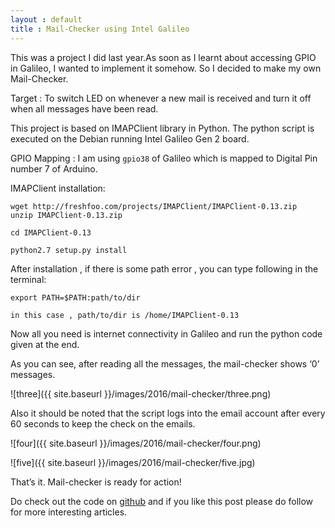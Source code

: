 ```yaml
---
layout : default
title : Mail-Checker using Intel Galileo
---
```


This was a project I did last year.As soon as I learnt about accessing GPIO in Galileo, I wanted to implement it somehow. So I decided to make my own Mail-Checker.

Target :  To switch LED on whenever a new mail is received and turn it off when all messages have been read.

This project is based on IMAPClient library in Python. The python script is executed on the Debian running Intel Galileo Gen 2 board.

GPIO Mapping : I am using `gpio38` of Galileo which is mapped to Digital Pin number 7 of Arduino.

IMAPClient installation:

```
wget http://freshfoo.com/projects/IMAPClient/IMAPClient-0.13.zip
unzip IMAPClient-0.13.zip

cd IMAPClient-0.13

python2.7 setup.py install
```
After installation , if there is some path error , you can type following in the terminal:

```
export PATH=$PATH:path/to/dir

in this case , path/to/dir is /home/IMAPClient-0.13
```
Now all you need is internet connectivity in Galileo and run the python code given at the end.

As you can see, after reading all the messages, the mail-checker shows ‘0’ messages.

![three]({{ site.baseurl }}/images/2016/mail-checker/three.png)

Also it should be noted that the script logs into the email account after every 60 seconds to keep the check on the emails.

![four]({{ site.baseurl }}/images/2016/mail-checker/four.png)

![five]({{ site.baseurl }}/images/2016/mail-checker/five.jpg)

That’s it. Mail-checker is ready for action!

Do check out the code on [github](https://github.com/ioarun/mail-checker-galileo) and if you like this post please do follow for more interesting articles.

